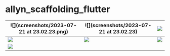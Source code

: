 # allyn_scaffolding_flutter

| ![](screenshots/2023-07-21 at 23.02.23.png) | ![](screenshots/2023-07-21 at 23.02.23) | ![](screenshots/article_screen.png) |
| --- | --- | --- |
| ![](screenshots/rank_screen.png) | ![](screenshots/my_points_screen.gif) | ![](screenshots/my_collections_screen.gif) |
| ![](screenshots/storage_screen.png) |
